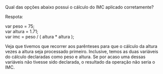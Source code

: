 Qual das opções abaixo possui o cálculo do IMC aplicado corretamente?

Respota:

var peso = 75;<br>
var altura = 1.71;<br>
var imc = peso / ( altura * altura );<br>

Veja que tivemos que recorrer aos parênteses para que o cálculo da altura vezes a altura seja processado primeiro. Inclusive, temos as duas variáveis do cálculo declaradas como peso e altura. Se por acaso uma dessas variáveis não tivesse sido declarada, o resultado da operação não seria o IMC.